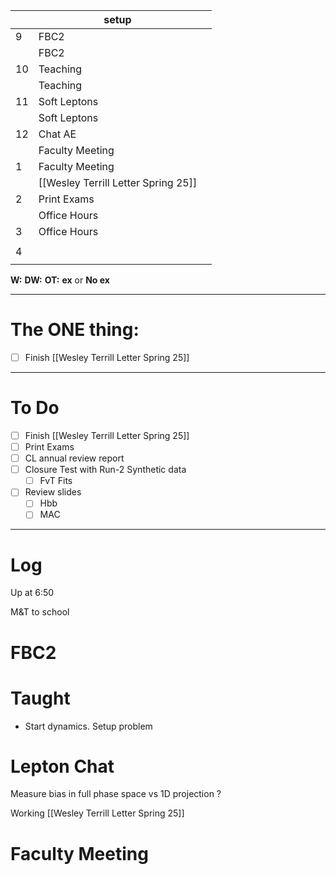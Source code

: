 
|     | setup                               |     |
| --- | ----------------------------------- | --- |
| 9   | FBC2                                |     |
|     | FBC2                                |     |
| 10  | Teaching                            |     |
|     | Teaching                            |     |
| 11  | Soft Leptons                        |     |
|     | Soft Leptons                        |     |
| 12  | Chat AE                             |     |
|     | Faculty Meeting                     |     |
| 1   | Faculty Meeting                     |     |
|     | [[Wesley Terrill Letter Spring 25]] |     |
| 2   | Print Exams                         |     |
|     | Office Hours                        |     |
| 3   | Office Hours                        |     |
|     |                                     |     |
| 4   |                                     |     |
|     |                                     |     |

**W:**
**DW:**
**OT:**
**ex** or **No ex**

---
# The ONE thing: 
- [ ] Finish [[Wesley Terrill Letter Spring 25]]

---
# To Do

- [ ] Finish [[Wesley Terrill Letter Spring 25]]
- [ ] Print Exams
- [ ] CL annual review report
- [ ] Closure Test with Run-2 Synthetic data
	- [ ] FvT Fits
- [ ] Review slides
	- [ ] Hbb
	- [ ] MAC

---

# Log


Up at 6:50 

M&T to school 

# FBC2


# Taught
- Start dynamics. Setup problem

# Lepton Chat

Measure bias in full phase space vs 1D projection ?

Working [[Wesley Terrill Letter Spring 25]]

# Faculty Meeting
